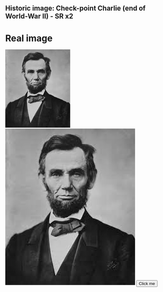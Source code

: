 ## Historic image: Check-point Charlie (end of World-War II) - SR x2
# Real image
<div class="f1_container">
    <div class="shadow f1_card">
        <div class="front face" id="Lincoln">
            <img src="data/Lincoln.png"/>
        </div>
        <div class="front face">
            <img src="data/Lincoln_zssr.png"/>
            <button name="Lincoln" onclick="zssr(this)">Click me</button>
        </div>
    </div>
</div>

<script>
function zssr(this) {
  document.getElementById(this.name).src = this.name + "_ZSSR.png";
}
</script>
